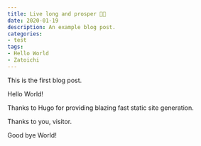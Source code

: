```yaml
---
title: Live long and prosper 🖖🏻
date: 2020-01-19
description: An example blog post.
categories:
- test
tags:
- Hello World
- Zatoichi
---
```


This is the first blog post.

Hello World!

Thanks to Hugo for providing blazing fast static site generation.

Thanks to you, visitor.

Good bye World!
